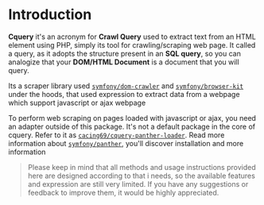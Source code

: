 # Introduction

**Cquery** it's an acronym for **Crawl Query** used to extract text from an HTML element using PHP, simply its tool for crawling/scraping web page. It called a query, as it adopts the structure present in an **SQL query**, so you can analogize that your **DOM/HTML Document** is a document that you will query.

Its a scraper library used [`symfony/dom-crawler`](https://github.com/symfony/dom-crawler) and [`symfony/browser-kit`](https://github.com/symfony/browser-kit) under the hoods, that used expression to extract data from a webpage which support javascript or ajax webpage

To perform web scraping on pages loaded with javascript or ajax, you need an adapter outside of this package. It's not a default package in the core of cquery. Refer to it as [`cacing69/cquery-panther-loader`](https://github.com/cacing69/cquery-panther-loader). Read more information about [`symfony/panther`](https://github.com/symfony/panther), you'll discover installation and more information

>Please keep in mind that all methods and usage instructions provided here are designed according to that i needs, so the available features and expression are still very limited. If you have any suggestions or feedback to improve them, it would be highly appreciated.
